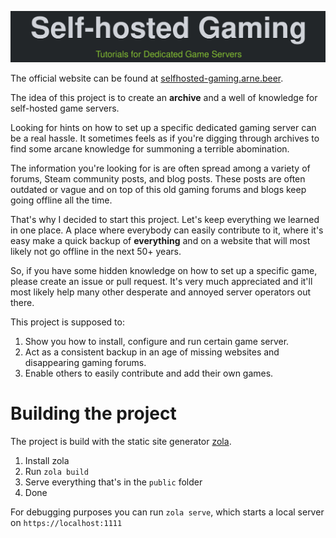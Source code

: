 ![Selfhosted-gaming](https://github.com/Nukesor/images/blob/main/selfhosted-gaming.png?raw=true)

The official website can be found at [selfhosted-gaming.arne.beer](https://selfhosted-gaming.arne.beer).

The idea of this project is to create an **archive** and a well of knowledge for self-hosted game servers.

Looking for hints on how to set up a specific dedicated gaming server can be a real hassle.
It sometimes feels as if you're digging through archives to find some arcane knowledge for summoning a terrible abomination.

The information you're looking for is are often spread among a variety of forums, Steam community posts, and blog posts.
These posts are often outdated or vague and on top of this old gaming forums and blogs keep going offline all the time.

That's why I decided to start this project.
Let's keep everything we learned in one place.
A place where everybody can easily contribute to it, where it's easy make a quick backup of **everything** and on a website that will most likely not go offline in the next 50+ years.

So, if you have some hidden knowledge on how to set up a specific game, please create an issue or pull request.
It's very much appreciated and it'll most likely help many other desperate and annoyed server operators out there.

This project is supposed to:

1. Show you how to install, configure and run certain game server.
2. Act as a consistent backup in an age of missing websites and disappearing gaming forums.
3. Enable others to easily contribute and add their own games.

# Building the project

The project is build with the static site generator [zola](https://github.com/getzola/zola).

1. Install zola
2. Run `zola build`
3. Serve everything that's in the `public` folder
4. Done

For debugging purposes you can run `zola serve`, which starts a local server on `https://localhost:1111`

